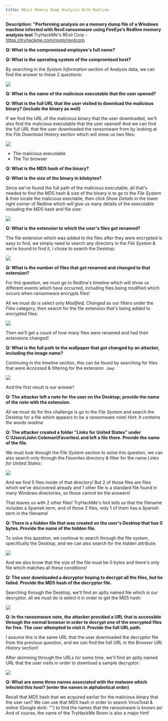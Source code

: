 ```yaml
---
title: REvil Memory Dump Analysis With Redline
---
```


**Description: "Performing analysis on a memory dump file of a Windows machine infected with Revil ransomware using FireEye’s Redline memory analysis tool**
TryHackMe's REvil Corp - https://tryhackme.com/room/revilcorp

**Q: What is the compromised employee's full name?**

**Q: What is the operating system of the compromised host?**

By searching in the *System Information* section of Analysis data, we can find the answer to these 2 questions:

![](https://i.imgur.com/8ByCBBN.png)

**Q: What is the name of the malicious executable that the user opened?**

**Q: What is the full URL that the user visited to download the malicious binary? (include the binary as well)**

If we find the URL of the malicious binary that the user downloaded, we'll also find the malicious executable that the user opened! And we can find the full URL that the user downloaded the ransomware from by looking at the *File Download History* section which will show us two files:

![](https://i.imgur.com/QJjsK3K.png)

* The malicious executable
* The Tor browser

**Q: What is the MD5 hash of the binary?**

**Q: What is the size of the binary in kilobytes?**

Since we've found the full path of the malicious executable, all that's needed to find the MD5 hash & size of the binary is to go to the *File System* & then locate the malicious exectable, then click *Show Details* in the lower right corner of Redline which will give us many details of the executable including the MD5 hash and file size:

![](https://i.imgur.com/UEVa398.png)

**Q: What is the extension to which the user's files got renamed?**

The file extension which was added to the files after they were encrypted is easy to find, we simply need to search any directory in the *File System* & we're bound to find it, I chose to search the Desktop:

![](https://i.imgur.com/y3bk3Bu.png)

**Q: What is the number of files that got renamed and changed to that extension?**

For this question, we must go to Redline's timeline which will show us different events which have occurred, including files being modified which occurs when ransomware encrypts files!

All we must do is select only *Modified, Changed* as our filters under the *Files* category, then search for the file extension that's being added to encrypted files:

![](https://i.imgur.com/OKc32uV.png)

Then we'll get a count of how many files were renamed and had their extensions changed!

**Q: What is the full path to the wallpaper that got changed by an attacker, including the image name?**

Continuing in the timeline section, this can be found by searching for files that were *Accessed* & filtering for the extension `.bmp`:

![](https://i.imgur.com/j8TkWR2.png)

And the first result is our answer!

**Q: The attacker left a note for the user on the Desktop; provide the name of the note with the extension.** 

All we must do for this challenge is go to the *File System* and search the Desktop for a file which appears to be a ransomware note! *Hint: It contains the words readme*

**Q: The attacker created a folder "Links for United States" under C:\Users\John Coleman\Favorites\ and left a file there. Provide the name of the file.**

We must look through the *File System* section to solve this question, we can also search only through the *Favorites* directory & filter for the name *Links for United States*:

![](https://i.imgur.com/SDMps2a.png)

And we find 5 files inside of that directory! But 2 of those files are files which we've discovered already and 1 other file is a standard file found in many Windows directories, so those cannot be the answers!

That leaves us with 2 other files! TryHackMe's hint tells us that the filename includes a Spanish term, and of those 2 files, only 1 of them has a Spanish term in the filename!

**Q: There is a hidden file that was created on the user's Desktop that has 0 bytes. Provide the name of the hidden file.**

To solve this question, we continue to search through the file system, specifically the Desktop, and we can also search for the *hidden* attribute:

![](https://i.imgur.com/eG04qm9.png)

And we also know that the size of the file must be 0 bytes and there's only file which matches all these conditions!

**Q: The user downloaded a decryptor hoping to decrypt all the files, but he failed. Provide the MD5 hash of the decryptor file.**

Searching through the Desktop, we'll find an aptly named file which is our decryptor, all we must do is select it in order to get the MD5 hash:

![](https://i.imgur.com/O4OrM9i.png)

**Q: In the ransomware note, the attacker provided a URL that is accessible through the normal browser in order to decrypt one of the encrypted files for free. The user attempted to visit it. Provide the full URL path.**

I assume this is the same URL that the user downloaded the decryptor file from the previous question, and we can find the full URL in the *Browser URL History* section!

After skimming through the URLs for some time, we'll find an aptly named URL that the user visits in order to download a sample decryptor:

![](https://i.imgur.com/ernxOXq.png)

**Q: What are some three names associated with the malware which infected this host? (enter the names in alphabetical order)**

Recall that MD5 hash that we acquired earlier for the malicious binary that the user ran? We can use that MD5 hash in order to search VirusTotal & online (Google dork: "<insert hash here>") to find the names that the ransomware is known as! And of course, the name of the TryHackMe Room is also a major hint!

